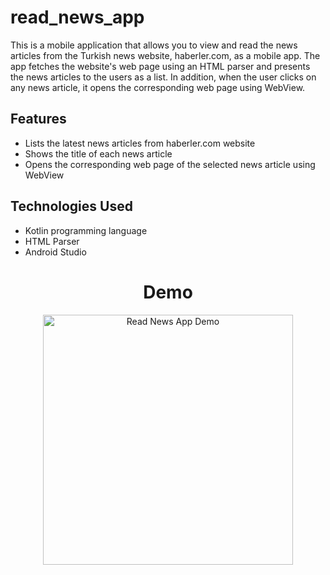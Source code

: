# read_news_app

   This is a mobile application that allows you to view and read the news articles from the Turkish news website, haberler.com, as a mobile app. The app fetches the website's web page using an HTML parser and presents the news articles to the users as a list. In addition, when the user clicks on any news article, it opens the corresponding web page using WebView.

## Features

- Lists the latest news articles from haberler.com website
- Shows the title of each news article
- Opens the corresponding web page of the selected news article using WebView

## Technologies Used

- Kotlin programming language
- HTML Parser 
- Android Studio

<h1 align="center">Demo</h1>



<p align="center">
  <img src="https://user-images.githubusercontent.com/116732291/235925335-73267406-c976-42d9-9ee3-807639793040.gif" alt="Read News App Demo" width="400" style="display: block; margin: auto;">
</p>


